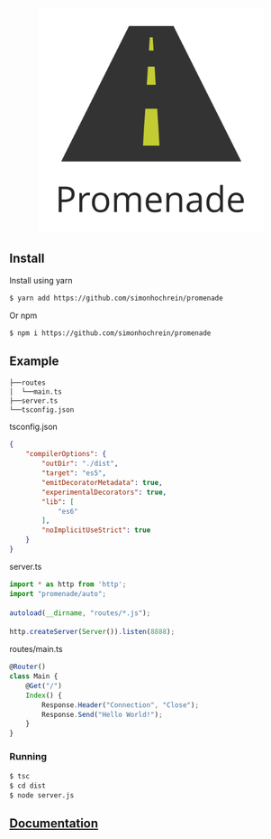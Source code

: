 <div style="text-align:center"><img src="assets/Promenade.svg" style="max-width: 400px!important" /></div>

## Install
Install using yarn
```bash
$ yarn add https://github.com/simonhochrein/promenade
```
Or npm
```bash
$ npm i https://github.com/simonhochrein/promenade
```

## Example
```
├──routes
│  └──main.ts
├──server.ts
└──tsconfig.json
```
tsconfig.json
```json
{
    "compilerOptions": {
        "outDir": "./dist",
        "target": "es5",
        "emitDecoratorMetadata": true,
        "experimentalDecorators": true,
        "lib": [
            "es6"
        ],
        "noImplicitUseStrict": true
    }
}
```
server.ts
```typescript
import * as http from 'http';
import "promenade/auto";

autoload(__dirname, "routes/*.js");

http.createServer(Server()).listen(8888);
```
routes/main.ts
```typescript
@Router()
class Main {
    @Get("/")
    Index() {
        Response.Header("Connection", "Close");
        Response.Send("Hello World!");
    }
}
```

### Running
```bash
$ tsc
$ cd dist
$ node server.js
```

## [Documentation](https://simonhochrein.github.io/promenade)